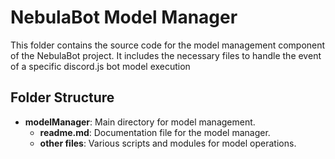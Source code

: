 # NebulaBot Model Manager

This folder contains the source code for the model management component of 
the NebulaBot project. It includes the necessary files to handle the event of a
specific discord.js bot model execution

## Folder Structure

- **modelManager**: Main directory for model management.
    - **readme.md**: Documentation file for the model manager.
    - **other files**: Various scripts and modules for model operations.